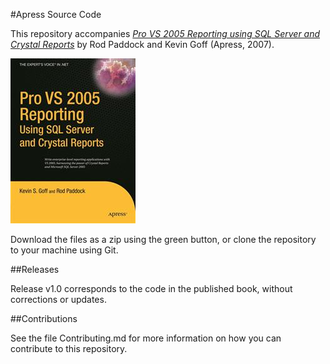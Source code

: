 #Apress Source Code

This repository accompanies [*Pro VS 2005 Reporting using SQL Server and Crystal Reports*](http://www.apress.com/9781590596883) by Rod Paddock and Kevin Goff (Apress, 2007).

![Cover image](9781590596883.jpg)

Download the files as a zip using the green button, or clone the repository to your machine using Git.

##Releases

Release v1.0 corresponds to the code in the published book, without corrections or updates.

##Contributions

See the file Contributing.md for more information on how you can contribute to this repository.
